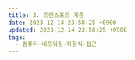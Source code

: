 ```yaml
---
title: 3. 트랜스포트 계층
date: 2023-12-14 23:58:25 +0900
updated: 2023-12-14 23:58:25 +0900
tags:
  - 컴퓨터-네트워킹-하향식-접근
---
```


